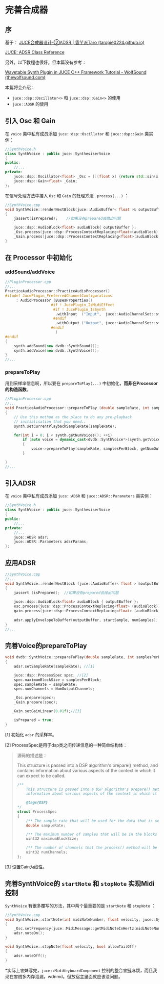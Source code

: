 # 完善合成器

## 序

基于：
[JUCE合成器设计-②ADSR | 香芋派Taro (taropie0224.github.io)](https://taropie0224.github.io/2022/01/27/JUCE合成器设计-②ADSR/)

[JUCE: ADSR Class Reference](https://docs.juce.com/develop/classADSR.html)

另外，以下教程也很好，但本篇没有参考：

[Wavetable Synth Plugin in JUCE C++ Framework Tutorial - WolfSound (thewolfsound.com)](https://thewolfsound.com/sound-synthesis/wavetable-synth-plugin-in-juce/)

本篇将会介绍：

+ `juce::dsp::Oscillator<>` 和 `juce::dsp::Gain<>` 的使用
+ `juce::ADSR` 的使用



## 引入 Osc 和 Gain

在 `voice` 类中私有成员添加 `juce::dsp::Oscillator` 和 `juce::dsp::Gain` 类实例：

```cpp
//SynthVoice.h
class SynthVoice : public juce::SynthesiserVoice
{
public:
    //...
private:
    juce::dsp::Oscillator<float> _Osc = [](float x) {return std::sin(x); };
    juce::dsp::Gain<float> _Gain;
};
```

在信号处理方法中接入 `Osc` 和 `Gain` 的处理方法 `.process(...)` ：

```cpp
//SynthVoice.cpp
void SynthVoice::renderNextBlock(juce::AudioBuffer< float >& outputBuffer, int startSample, int numSamples)
{
    jassert(isPrepared);    //如果没有prepared会抛出问题

    juce::dsp::AudioBlock<float> audioBlock{ outputBuffer };
    _Osc.process(juce::dsp::ProcessContextReplacing<float>(audioBlock));
    _Gain.process(juce::dsp::ProcessContextReplacing<float>(audioBlock));
}
```



## 在 Processor 中初始化

### addSound/addVoice

```cpp
//PluginProcessor.cpp
//...
PracticeAudioProcessor::PracticeAudioProcessor()
#ifndef JucePlugin_PreferredChannelConfigurations
     : AudioProcessor (BusesProperties()
                     #if ! JucePlugin_IsMidiEffect
                      #if ! JucePlugin_IsSynth
                       .withInput  ("Input",  juce::AudioChannelSet::stereo(), true)
                      #endif
                       .withOutput ("Output", juce::AudioChannelSet::stereo(), true)
                     #endif
                       )
#endif
{
    synth.addSound(new dvdb::SynthSound());
    synth.addVoice(new dvdb::SynthVoice());
}
//...
```

### prepareToPlay

用到采样率信息啊，所以要在 `prepareToPlay(...)` 中初始化，**而非在Processor的构造函数**。

```cpp
//PluginProcessor.cpp
//...
void PracticeAudioProcessor::prepareToPlay (double sampleRate, int samplesPerBlock)
{
    // Use this method as the place to do any pre-playback
    // initialisation that you need..
    synth.setCurrentPlaybackSampleRate(sampleRate);

    for(int i = 0; i < synth.getNumVoices(); ++i)
        if (auto voice = dynamic_cast<dvdb::SynthVoice*>(synth.getVoice(i)))
        {
            voice->prepareToPlay(sampleRate, samplesPerBlock, getNumOutputChannels());
        }

}
//...
```



## 引入ADSR

在 `voice` 类中私有成员添加 `juce::ADSR` 和 `juce::ADSR::Parameters` 类实例：

```cpp
//SynthVoice.h
class SynthVoice : public juce::SynthesiserVoice
{
public:
    //...
private:
    //...
    juce::ADSR adsr;
    juce::ADSR::Parameters adsrParams;
};
```



## 应用ADSR

```cpp
//SynthVoice.cpp
//...
void SynthVoice::renderNextBlock (juce::AudioBuffer< float > &outputBuffer, int startSample, int numSamples)
{
    jassert (isPrepared);  //如果没有prepared会抛出问题
    
    juce::dsp::AudioBlock<float> audioBlock { outputBuffer };
    osc.process(juce::dsp::ProcessContextReplacing<float> (audioBlock));
    gain.process(juce::dsp::ProcessContextReplacing<float> (audioBlock));
    
    adsr.applyEnvelopeToBuffer(outputBuffer, startSample, numSamples);
}
//...
```





## 完善Voice的prepareToPlay

```cpp
void dvdb::SynthVoice::prepareToPlay(double sampleRate, int samplesPerBlock, int NumOutputChannels)
{
    adsr.setSampleRate(sampleRate); //[1]

    juce::dsp::ProcessSpec spec; //[2]
    spec.maximumBlockSize = samplesPerBlock;
    spec.sampleRate = sampleRate;
    spec.numChannels = NumOutputChannels;

    _Osc.prepare(spec);
    _Gain.prepare(spec);

   _Gain.setGainLinear(0.01f);//[3]

    isPrepared = true;
}
```

[1] 初始化 `adsr` 的采样率。

[2] ProcessSpec是用于dsp类之间传递信息的一种简单结构体：

> 源码的描述是：
>
> This structure is passed into a DSP algorithm's prepare() method, and contains
>     information about various aspects of the context in which it can expect to be called.
>
> ```cpp
> /**
>     This structure is passed into a DSP algorithm's prepare() method, and contains
>     information about various aspects of the context in which it can expect to be called.
> 
>     @tags{DSP}
> */
> struct ProcessSpec
> {
>     /** The sample rate that will be used for the data that is sent to the processor. */
>     double sampleRate;
> 
>     /** The maximum number of samples that will be in the blocks sent to process() method. */
>     uint32 maximumBlockSize;
> 
>     /** The number of channels that the process() method will be expected to handle. */
>     uint32 numChannels;
> };
> ```

[3] 设置Gain为线性。



## 完善SynthVoice的 `startNote` 和 `stopNote` 实现Midi控制

`SynthVoice` 有很多覆写的方法，其中两个最重要的是 `startNote` 和 `stopNote` ：

```cpp
//SynthVoice.cpp
void SynthVoice::startNote(int midiNoteNumber, float velocity, juce::SynthesiserSound* sound, int currentPitchWheelPosition)
{
    _Osc.setFrequency(juce::MidiMessage::getMidiNoteInHertz(midiNoteNumber));
    adsr.noteOn();
}

void SynthVoice::stopNote(float velocity, bool allowTailOff)
{
    adsr.noteOff();
}
```



*实际上害妹写完，`juce::MidiKeyboardComponent` 控制的整合害挺麻烦，而且我现在害贼多内存泄漏，wdnmd。但放宿主里面就应该没问题。

